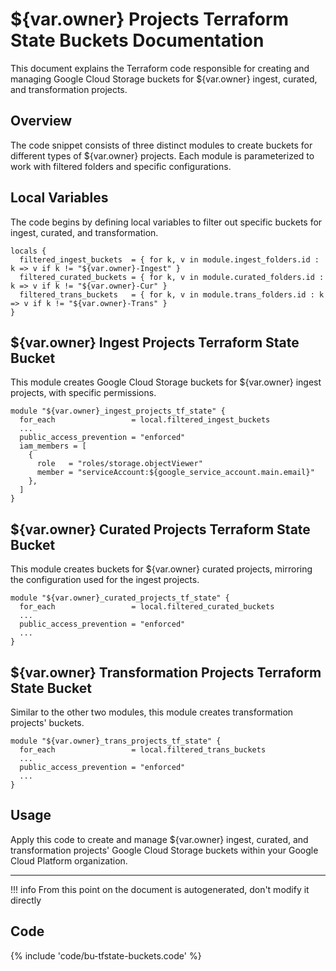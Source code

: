 # ${var.owner} Projects Terraform State Buckets Documentation

This document explains the Terraform code responsible for creating and managing Google Cloud Storage buckets for ${var.owner} ingest, curated, and transformation projects.

## Overview

The code snippet consists of three distinct modules to create buckets for different types of ${var.owner} projects. Each module is parameterized to work with filtered folders and specific configurations.

## Local Variables

The code begins by defining local variables to filter out specific buckets for ingest, curated, and transformation.

```hcl
locals {
  filtered_ingest_buckets  = { for k, v in module.ingest_folders.id : k => v if k != "${var.owner}-Ingest" }
  filtered_curated_buckets = { for k, v in module.curated_folders.id : k => v if k != "${var.owner}-Cur" }
  filtered_trans_buckets   = { for k, v in module.trans_folders.id : k => v if k != "${var.owner}-Trans" }
}
```

## ${var.owner} Ingest Projects Terraform State Bucket

This module creates Google Cloud Storage buckets for ${var.owner} ingest projects, with specific permissions.

```hcl
module "${var.owner}_ingest_projects_tf_state" {
  for_each                 = local.filtered_ingest_buckets
  ...
  public_access_prevention = "enforced"
  iam_members = [
    {
      role   = "roles/storage.objectViewer"
      member = "serviceAccount:${google_service_account.main.email}"
    },
  ]
}
```

## ${var.owner} Curated Projects Terraform State Bucket

This module creates buckets for ${var.owner} curated projects, mirroring the configuration used for the ingest projects.

```hcl
module "${var.owner}_curated_projects_tf_state" {
  for_each                 = local.filtered_curated_buckets
  ...
  public_access_prevention = "enforced"
  ...
}
```

## ${var.owner} Transformation Projects Terraform State Bucket

Similar to the other two modules, this module creates transformation projects' buckets.

```hcl
module "${var.owner}_trans_projects_tf_state" {
  for_each                 = local.filtered_trans_buckets
  ...
  public_access_prevention = "enforced"
  ...
}
```

## Usage

Apply this code to create and manage ${var.owner} ingest, curated, and transformation projects' Google Cloud Storage buckets within your Google Cloud Platform organization.

---

!!! info
    From this point on the document is autogenerated, don't modify it directly

## Code

{% include 'code/bu-tfstate-buckets.code' %}
